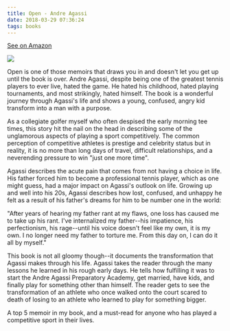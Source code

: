 ```yaml
---
title: Open - Andre Agassi
date: 2018-03-29 07:36:24
tags: books
---
```


<span class="fa fa-star checked"></span><span class="fa fa-star checked"></span><span class="fa fa-star checked"></span><span class="fa fa-star checked"></span><span class="fa fa-star checked"></span>

[See on Amazon](https://amzn.to/2uAmekQ)

<p class="amazon-picture-container"><a href="https://www.amazon.com/Open-Andre-Agassi-ebook/dp/B003062GEE/ref=as_li_ss_il?ie=UTF8&qid=1535312821&sr=8-1&keywords=open+andre&linkCode=li2&tag=thdigo-20&linkId=d75bce74157bd65d94af583ec094bbc4&language=en_US" target="_blank"><img border="0" src="//ws-na.amazon-adsystem.com/widgets/q?_encoding=UTF8&ASIN=B003062GEE&Format=_SL160_&ID=AsinImage&MarketPlace=US&ServiceVersion=20070822&WS=1&tag=thdigo-20&language=en_US" ></a><img src="https://ir-na.amazon-adsystem.com/e/ir?t=thdigo-20&language=en_US&l=li2&o=1&a=B003062GEE" width="1" height="1" border="0" alt="" style="border:none !important; margin:0px !important;" /></p>

Open is one of those memoirs that draws you in and doesn't let you get up until the book is over.  Andre Agassi, despite being one of the greatest tennis players to ever live, hated the game.  He hated his childhood, hated playing tournaments, and most strikingly, hated himself.  The book is a wonderful journey through Agassi's life and shows a young, confused, angry kid transform into a man with a purpose.

As a collegiate golfer myself who often despised the early morning tee times, this story hit the nail on the head in describing some of the unglamorous aspects of playing a sport competitively.  The common perception of competitive athletes is prestige and celebrity status but in reality, it is no more than long days of travel, difficult relationships, and a neverending pressure to win "just one more time".

Agassi describes the acute pain that comes from not having a choice in life.  His father forced him to become a professional tennis player, which as one might guess, had a major impact on Agassi's outlook on life.  Growing up and well into his 20s, Agassi describes how lost, confused, and unhappy he felt as a result of his father's dreams for him to be number one in the world:

"After years of hearing my father rant at my flaws, one loss has caused me to take up his rant.  I've internalized my father--his impatience, his perfectionism, his rage--until his voice doesn't feel like my own, it is my own.  I no longer need my father to torture me.  From this day on, I can do it all by myself."

This book is not all gloomy though--it documents the transformation that Agassi makes through his life.  Agassi takes the reader through the many lessons he learned in his rough early days.  He tells how fulfilling it was to start the Andre Agassi Preparatory Academy, get married, have kids, and finally play for something other than himself.  The reader gets to see the transformation of an athlete who once walked onto the court scared to death of losing to an athlete who learned to play for something bigger.

A top 5 memoir in my book, and a must-read for anyone who has played a competitive sport in their lives.